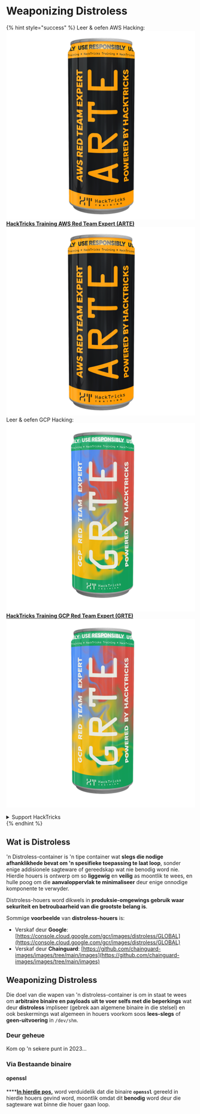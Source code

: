# Weaponizing Distroless

{% hint style="success" %}
Leer & oefen AWS Hacking:<img src="/.gitbook/assets/arte.png" alt="" data-size="line">[**HackTricks Training AWS Red Team Expert (ARTE)**](https://training.hacktricks.xyz/courses/arte)<img src="/.gitbook/assets/arte.png" alt="" data-size="line">\
Leer & oefen GCP Hacking: <img src="/.gitbook/assets/grte.png" alt="" data-size="line">[**HackTricks Training GCP Red Team Expert (GRTE)**<img src="/.gitbook/assets/grte.png" alt="" data-size="line">](https://training.hacktricks.xyz/courses/grte)

<details>

<summary>Support HackTricks</summary>

* Kyk na die [**subskripsie planne**](https://github.com/sponsors/carlospolop)!
* **Sluit aan by die** 💬 [**Discord groep**](https://discord.gg/hRep4RUj7f) of die [**telegram groep**](https://t.me/peass) of **volg** ons op **Twitter** 🐦 [**@hacktricks\_live**](https://twitter.com/hacktricks\_live)**.**
* **Deel hacking truuks deur PRs in te dien na die** [**HackTricks**](https://github.com/carlospolop/hacktricks) en [**HackTricks Cloud**](https://github.com/carlospolop/hacktricks-cloud) github repos.

</details>
{% endhint %}

## Wat is Distroless

'n Distroless-container is 'n tipe container wat **slegs die nodige afhanklikhede bevat om 'n spesifieke toepassing te laat loop**, sonder enige addisionele sagteware of gereedskap wat nie benodig word nie. Hierdie houers is ontwerp om so **liggewig** en **veilig** as moontlik te wees, en hulle poog om die **aanvaloppervlak te minimaliseer** deur enige onnodige komponente te verwyder.

Distroless-houers word dikwels in **produksie-omgewings gebruik waar sekuriteit en betroubaarheid van die grootste belang is**.

Sommige **voorbeelde** van **distroless-houers** is:

* Verskaf deur **Google**: [https://console.cloud.google.com/gcr/images/distroless/GLOBAL](https://console.cloud.google.com/gcr/images/distroless/GLOBAL)
* Verskaf deur **Chainguard**: [https://github.com/chainguard-images/images/tree/main/images](https://github.com/chainguard-images/images/tree/main/images)

## Weaponizing Distroless

Die doel van die wapen van 'n distroless-container is om in staat te wees om **arbitraire binaire en payloads uit te voer selfs met die beperkings** wat deur **distroless** impliseer (gebrek aan algemene binaire in die stelsel) en ook beskermings wat algemeen in houers voorkom soos **lees-slegs** of **geen-uitvoering** in `/dev/shm`.

### Deur geheue

Kom op 'n sekere punt in 2023...

### Via Bestaande binaire

#### openssl

****[**In hierdie pos,**](https://www.form3.tech/engineering/content/exploiting-distroless-images) word verduidelik dat die binaire **`openssl`** gereeld in hierdie houers gevind word, moontlik omdat dit **benodig** word deur die sagteware wat binne die houer gaan loop.
